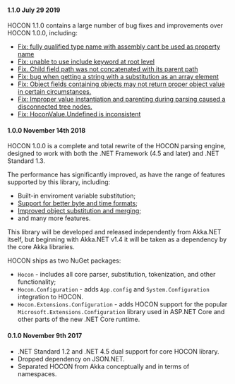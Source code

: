 #### 1.1.0 July 29 2019 ####
HOCON 1.1.0 contains a large number of bug fixes and improvements over HOCON 1.0.0, including:

* [Fix: fully qualified type name with assembly cant be used as property name ](https://github.com/akkadotnet/HOCON/issues/79)
* [Fix: unable to use include keyword at root level](https://github.com/akkadotnet/HOCON/pull/69)
* [Fix. Child field path was not concatenated with its parent path](https://github.com/akkadotnet/HOCON/pull/96)
* [Fix: bug when getting a string with a substitution as an array element](https://github.com/akkadotnet/HOCON/pull/88)
* [Fix: Object fields containing objects may not return proper object value in certain circumstances. ](https://github.com/akkadotnet/HOCON/pull/93)
* [Fix: Improper value instantiation and parenting during parsing caused a disconnected tree nodes.](https://github.com/akkadotnet/HOCON/pull/99)
* [Fix: HoconValue.Undefined is inconsistent](https://github.com/akkadotnet/HOCON/pull/101)

#### 1.0.0 November 14th 2018 ####
HOCON 1.0.0 is a complete and total rewrite of the HOCON parsing engine, designed to work with both the .NET Framework (4.5 and later) and .NET Standard 1.3.

The performance has significantly improved, as have the range of features supported by this library, including:
* Built-in enviroment variable substitution;
* [Support for better byte and time formats](https://github.com/akkadotnet/akka.net/pull/3600);
* [Improved object substitution and merging](https://github.com/akkadotnet/HOCON/pull/55);
* and many more features.

This library will be developed and released independently from Akka.NET itself, but beginning with Akka.NET v1.4 it will be taken as a dependency by the core Akka libraries.

HOCON ships as two NuGet packages:
* `Hocon` - includes all core parser, substitution, tokenization, and other functionality;
* `Hocon.Configuration` - adds `App.config` and `System.Configuration` integration to HOCON.
* `Hocon.Extensions.Configuration` - adds HOCON support for the popular `Microsoft.Extensions.Configuration` library used in ASP.NET Core and other parts of the new .NET Core runtime.

#### 0.1.0 November 9th 2017 ####
* .NET Standard 1.2 and .NET 4.5 dual support for core HOCON library.
* Dropped dependency on JSON.NET.
* Separated HOCON from Akka conceptually and in terms of namespaces.